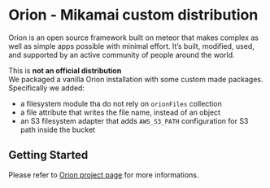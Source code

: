 Orion - Mikamai custom distribution
=====

Orion is an open source framework built on meteor that makes complex as well as simple apps possible with minimal effort. It’s built, modified, used, and supported by an active community of people around the world.

This is **not an official distribution**   
We packaged a vanilla Orion installation with some custom made packages.  
Specifically we added:  

- a filesystem module tha do not rely on `orionFiles` collection
- a file attribute that writes the file name, instead of an object  
- an S3 filesystem adapter that adds `AWS_S3_PATH` configuration for S3 path inside the bucket

## Getting Started

Please refer to [Orion project page](https://github.com/mikamai/orionjs) for more informations.

